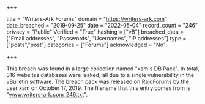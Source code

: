 +++

title = "Writers-Ark Forums"
domain = "https://writers-ark.com"
date_breached = "2019-09-25"
date = "2022-05-04"
record_count = "246"
privacy = "Public"
Verified = "True"
hashing = ["vB"]
breached_data = ["Email addresses", "Passwords", "Usernames", "IP addresses"]
type = ["posts","post"]
categories = ["Forums"]
acknowledged = "No"


+++


This breach was found in a large collection named "xam's DB Pack". In total, 316 websites databases were leaked, all due to a single vulnerability in the vBulletin software. The breach pack was released on RaidForums by the user xam on October 17, 2019. The filename that this entry comes from is "www.writers-ark.com_246.txt".

